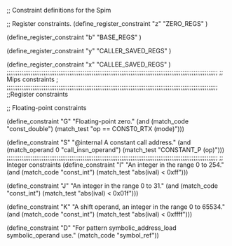 ;; Constraint definitions for the Spim

;; Register constraints.
(define_register_constraint "z" "ZERO_REGS"
  )

(define_register_constraint "b" "BASE_REGS"
  )

(define_register_constraint "y" "CALLER_SAVED_REGS"
  )

(define_register_constraint "x" "CALLEE_SAVED_REGS"
  )
;;;;;;;;;;;;;;;;;;;;;;;;;;;;;;;;;;;;;;;;;;;;;;;;;;;;;;;;;;;;;;;;;;;;;;;;;;;;;;;;;;;;;;;;;;;;;;;;;;;;;;;;;;;;;;;;;;
;;                                          Mips constraints                                                     ;
;;;;;;;;;;;;;;;;;;;;;;;;;;;;;;;;;;;;;;;;;;;;;;;;;;;;;;;;;;;;;;;;;;;;;;;;;;;;;;;;;;;;;;;;;;;;;;;;;;;;;;;;;;;;;;;;;;
;;Register constraints


;; Floating-point constraints

(define_constraint "G"
  "Floating-point zero."
  (and (match_code "const_double")
       (match_test "op == CONST0_RTX (mode)")))

(define_constraint "S"
  "@internal
   A constant call address."
  (and (match_operand 0 "call_insn_operand")
       (match_test "CONSTANT_P (op)")))   
;;;;;;;;;;;;;;;;;;;;;;;;;;;;;;;;;;;;;;;;;;;;;;;;;;;;;;;;;;;;;;;;;;;;;;;;;;;;;;;;;;;;;;;;;;;;;;;;;;;;;;;;;;;;;;;;;;
;; Integer constraints
(define_constraint "I"
  "An integer in the range 0 to 254."
  (and (match_code "const_int")
       (match_test "abs(ival) < 0xff")))

(define_constraint "J"
  "An integer in the range 0 to 31."
  (and (match_code "const_int")
       (match_test "abs(ival) < 0x01f")))

(define_constraint "K"
  "A shift operand, an integer in the range 0 to 65534."
  (and (match_code "const_int")
       (match_test "abs(ival) < 0xffff")))

(define_constraint "D"
  "For pattern symbolic_address_load symbolic_operand use."
  (match_code "symbol_ref"))
